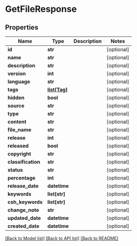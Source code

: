 # GetFileResponse

## Properties

Name | Type | Description | Notes
------------ | ------------- | ------------- | -------------
**id** | **str** |  | [optional]
**name** | **str** |  | [optional]
**description** | **str** |  | [optional]
**version** | **int** |  | [optional]
**language** | **str** |  | [optional]
**tags** | [**list[Tag]**](Tag.md) |  | [optional]
**hidden** | **bool** |  | [optional]
**source** | **str** |  | [optional]
**type** | **str** |  | [optional]
**content** | **str** |  | [optional]
**file_name** | **str** |  | [optional]
**release** | **int** |  | [optional]
**released** | **bool** |  | [optional]
**copyright** | **str** |  | [optional]
**classification** | **str** |  | [optional]
**status** | **str** |  | [optional]
**percentage** | **int** |  | [optional]
**release_date** | **datetime** |  | [optional]
**keywords** | **list[str]** |  | [optional]
**csh_keywords** | **list[str]** |  | [optional]
**change_note** | **str** |  | [optional]
**updated_date** | **datetime** |  | [optional]
**created_date** | **datetime** |  | [optional]

[[Back to Model list]](../README.md#documentation-for-models) [[Back to API list]](../README.md#documentation-for-api-endpoints) [[Back to README]](../README.md)
